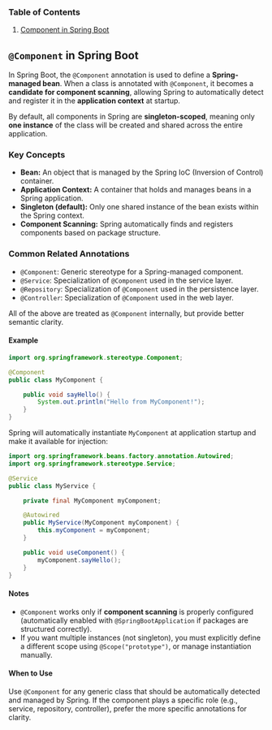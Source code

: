 ### Table of Contents

1. [Component in Spring Boot](#component-in-spring-boot)

## `@Component` in Spring Boot

In Spring Boot, the `@Component` annotation is used to define a **Spring-managed bean**. When a class is annotated with `@Component`, it becomes a **candidate for component scanning**, allowing Spring to automatically detect and register it in the **application context** at startup.

By default, all components in Spring are **singleton-scoped**, meaning only **one instance** of the class will be created and shared across the entire application.

### Key Concepts

* **Bean:** An object that is managed by the Spring IoC (Inversion of Control) container.
* **Application Context:** A container that holds and manages beans in a Spring application.
* **Singleton (default):** Only one shared instance of the bean exists within the Spring context.
* **Component Scanning:** Spring automatically finds and registers components based on package structure.

### Common Related Annotations

* `@Component`: Generic stereotype for a Spring-managed component.
* `@Service`: Specialization of `@Component` used in the service layer.
* `@Repository`: Specialization of `@Component` used in the persistence layer.
* `@Controller`: Specialization of `@Component` used in the web layer.

All of the above are treated as `@Component` internally, but provide better semantic clarity.

#### Example

```java
import org.springframework.stereotype.Component;

@Component
public class MyComponent {

    public void sayHello() {
        System.out.println("Hello from MyComponent!");
    }
}
```

Spring will automatically instantiate `MyComponent` at application startup and make it available for injection:

```java
import org.springframework.beans.factory.annotation.Autowired;
import org.springframework.stereotype.Service;

@Service
public class MyService {

    private final MyComponent myComponent;

    @Autowired
    public MyService(MyComponent myComponent) {
        this.myComponent = myComponent;
    }

    public void useComponent() {
        myComponent.sayHello();
    }
}
```

#### Notes

* `@Component` works only if **component scanning** is properly configured (automatically enabled with `@SpringBootApplication` if packages are structured correctly).
* If you want multiple instances (not singleton), you must explicitly define a different scope using `@Scope("prototype")`, or manage instantiation manually.

#### When to Use

Use `@Component` for any generic class that should be automatically detected and managed by Spring. If the component plays a specific role (e.g., service, repository, controller), prefer the more specific annotations for clarity.
